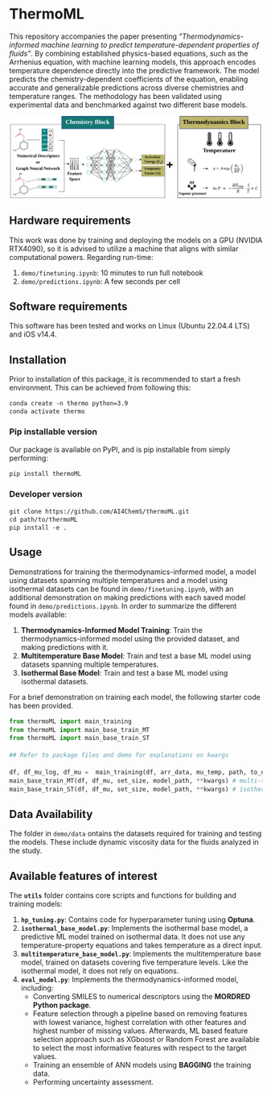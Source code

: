 # ThermoML

This repository accompanies the paper presenting *"Thermodynamics-informed machine learning to predict temperature-dependent properties of fluids"*. By combining established physics-based equations, such as the Arrhenius equation, with machine learning models, this approach encodes temperature dependence directly into the predictive framework. The model predicts the chemistry-dependent coefficients of the equation, enabling accurate and generalizable predictions across diverse chemistries and temperature ranges. The methodology has been validated using experimental data and benchmarked against two different base models.

![Model Architecture](images/figure.svg)

## Hardware requirements
This work was done by training and deploying the models on a GPU (NVIDIA RTX4090), so it is advised to utilize a machine that aligns with similar computational powers. Regarding run-time:
1. ``demo/finetuning.ipynb``: 10 minutes to run full notebook
2. ``demo/predictions.ipynb``: A few seconds per cell

## Software requirements
This software has been tested and works on Linux (Ubuntu 22.04.4 LTS) and iOS v14.4.

## Installation
Prior to installation of this package, it is recommended to start a fresh environment. This can be achieved from following this:
```
conda create -n thermo python=3.9
conda activate thermo
```

### Pip installable version
Our package is available on PyPI, and is pip installable from simply performing:
```
pip install thermoML
```

### Developer version
```
git clone https://github.com/AI4ChemS/thermoML.git
cd path/to/thermoML
pip install -e .
```

## Usage
Demonstrations for training the thermodynamics-informed model, a model using datasets spanning multiple temperatures and a model using isothermal datasets can be found in ``demo/finetuning.ipynb``, with an additional demonstration on making predictions with each saved model found in ``demo/predictions.ipynb``. In order to summarize the different models available:
1. **Thermodynamics-Informed Model Training**: Train the thermodynamics-informed model using the provided dataset, and making predictions with it.
2. **Multitemperature Base Model**: Train and test a base ML model using datasets spanning multiple temperatures.
3. **Isothermal Base Model**: Train and test a base ML model using isothermal datasets.

For a brief demonstration on training each model, the following starter code has been provided.

```python
from thermoML import main_training
from thermoML import main_base_train_MT
from thermoML import main_base_train_ST

## Refer to package files and demo for explanations on kwargs

df, df_mu_log, df_mu =  main_training(df, arr_data, mu_temp, path, to_drop = ['Compounds', 'smiles'], **kwargs) # thermo-informed
main_base_train_MT(df, df_mu, set_size, model_path, **kwargs) # multi-temp
main_base_train_ST(df, df_mu, set_size, model_path, **kwargs) # isothermal

```

## Data Availability

The folder in `demo/data` ontains the datasets required for training and testing the models. These include dynamic viscosity data for the fluids analyzed in the study.


## Available features of interest

The **`utils`** folder contains core scripts and functions for building and training models:

1. **`hp_tuning.py`**: Contains code for hyperparameter tuning using **Optuna**.
2. **`isothermal_base_model.py`**: Implements the isothermal base model, a predictive ML model trained on isothermal data. It does not use any temperature-property equations and takes temperature as a direct input.
3. **`multitemperature_base_model.py`**: Implements the multitemperature base model, trained on datasets covering five temperature levels. Like the isothermal model, it does not rely on equations.
4. **`eval_model.py`**: Implements the thermodynamics-informed model, including:
   - Converting SMILES to numerical descriptors using the **MORDRED Python package**.
   - Feature selection through a pipeline based on removing features with lowest variance, highest correlation with other features and highest number of missing values. Afterwards, ML based feature selection approach such as XGboost or Random Forest are available to select the most informative features with respect to the target values.
   - Training an ensemble of ANN models using **BAGGING** the training data.
   - Performing uncertainty assessment.

